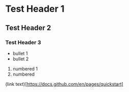# Test Header 1

## Test Header 2

### Test Header 3
- bullet 1 
- bullet 2


1. numbered 1
2. numbered


(link text)[https://docs.github.com/en/pages/quickstart]